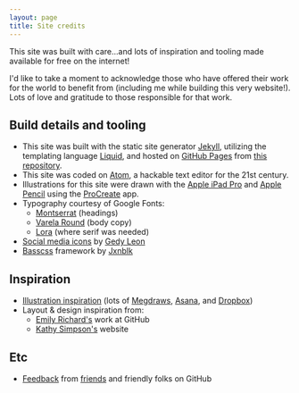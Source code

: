 ```yaml
---
layout: page
title: Site credits
---
```


This site was built with care...and lots of inspiration and tooling made available for free on the internet!

I'd like to take a moment to acknowledge those who have offered their work for the world to benefit from (including me while building this very website!). Lots of love and gratitude to those responsible for that work.

## Build details and tooling

- This site was built with the static site generator [Jekyll](https://jekyllrb.com/), utilizing the templating language [Liquid](http://shopify.github.io/liquid/), and hosted on [GitHub Pages](https://pages.github.com/) from [this repository](github.com/jglovier/jglovier.github.io/).
- This site was coded on [Atom](https://atom.io/), a hackable text editor for the 21st century.
- Illustrations for this site were drawn with the [Apple iPad Pro](https://amzn.to/2G25JTT) and [Apple Pencil](https://amzn.to/2G5h69G) using the [ProCreate](https://itunes.apple.com/us/app/procreate/id425073498?mt=8) app.
- Typography courtesy of Google Fonts:
  - [Montserrat](https://fonts.google.com/specimen/Montserrat) (headings)
  - [Varela Round](https://fonts.google.com/specimen/Varela+Round) (body copy)
  - [Lora](https://fonts.google.com/specimen/Lora) (where serif was needed)
- [Social media icons](https://creativemarket.com/gedy/21158-Vector-Social-Media-Icons-Bundle) by [Gedy Leon](https://creativemarket.com/gedy)
- [Basscss](http://basscss.com/) framework by [Jxnblk](http://jxnblk.com/)

## Inspiration

- [Illustration inspiration](https://dribbble.com/jag/likes) (lots of [Megdraws](https://dribbble.com/megdraws), [Asana](https://dribbble.com/asana), and [Dropbox](https://dribbble.com/dropbox))
- Layout & design inspiration from:
  - [Emily Richard's](https://dribbble.com/emrichard) work at GitHub
  - [Kathy Simpson's](http://www.kathy.pm/) website

## Etc

- [Feedback](https://github.com/jglovier/jglovier.github.io/pull/70) from [friends](https://dribbble.com/emrichard) and friendly folks on GitHub
